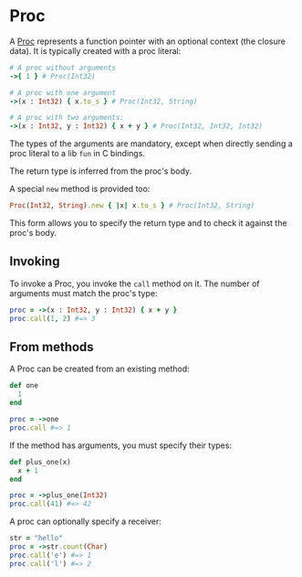 # Proc

A [Proc](http://crystal-lang.org/api/Proc.html) represents a function pointer with an optional context (the closure data). It is typically created with a proc literal:

```ruby
# A proc without arguments
->{ 1 } # Proc(Int32)

# A proc with one argument
->(x : Int32) { x.to_s } # Proc(Int32, String)

# A proc with two arguments:
->(x : Int32, y : Int32) { x + y } # Proc(Int32, Int32, Int32)
```

The types of the arguments are mandatory, except when directly sending a proc literal to a lib `fun` in C bindings.

The return type is inferred from the proc's body.

A special `new` method is provided too:

```ruby
Proc(Int32, String).new { |x| x.to_s } # Proc(Int32, String)
```

This form allows you to specify the return type and to check it against the proc's body.

## Invoking

To invoke a Proc, you invoke the `call` method on it. The number of arguments must match the proc's type:

```ruby
proc = ->(x : Int32, y : Int32) { x + y }
proc.call(1, 2) #=> 3
```

## From methods

A Proc can be created from an existing method:

```ruby
def one
  1
end

proc = ->one
proc.call #=> 1
```

If the method has arguments, you must specify their types:

```ruby
def plus_one(x)
  x + 1
end

proc = ->plus_one(Int32)
proc.call(41) #=> 42
```

A proc can optionally specify a receiver:

```ruby
str = "hello"
proc = ->str.count(Char)
proc.call('e') #=> 1
proc.call('l') #=> 2
```
